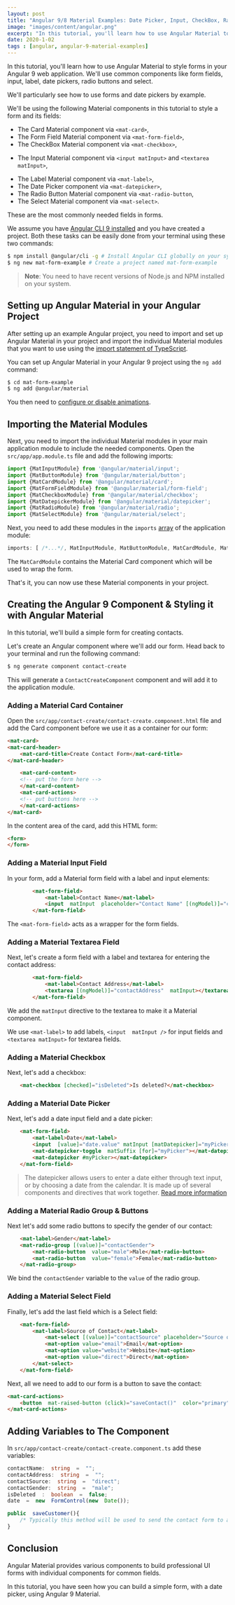 ```yaml
---
layout: post
title: "Angular 9/8 Material Examples: Date Picker, Input, CheckBox, Radio Button and Select"
image: "images/content/angular.png"
excerpt: "In this tutorial, you'll learn how to use Angular Material to style forms in your Angular 9/8 web app." 
date: 2020-1-02
tags : [angular, angular-9-material-examples]
---
```


In this tutorial, you'll learn how to use Angular Material to style forms in your Angular 9 web application. We'll use common components like form fields, input, label, date pickers, radio buttons and select.

We'll particularly see how to use forms and date pickers by example.

We'll be using the following Material components in this tutorial to style a form and its fields:

* The Card Material component via `<mat-card>`,
* The Form Field Material component via `<mat-form-field>`,  
* The CheckBox Material component via `<mat-checkbox>`, 
- The Input Material component via  `<input matInput>` and `<textarea matInput>`,
* The Label Material component via `<mat-label>`, 
* The Date Picker component via `<mat-datepicker>`,
* The Radio Button Material component via `<mat-radio-button`,
* The Select Material component via `<mat-select>`.

These are the most commonly needed fields in forms.

We assume you have [Angular CLI 9 installed](https://www.techiediaries.com/angular-cli-tutorial/) and you have created a project. Both these tasks can be easily done from your terminal using these two commands:

```bash
$ npm install @angular/cli -g # Install Angular CLI globally on your system
$ ng new mat-form-example # Create a project named mat-form-example 
``` 

> **Note**: You need to have recent versions of Node.js and NPM installed on your system.

## Setting up Angular Material in your Angular Project

After setting up an example Angular project, you need to import and set up Angular Material in your project and import the individual Material modules that you want to use using the [import statement of TypeScript](https://www.techiediaries.com/angular/upload-images-typescript-node-ionic-imports-decorators-async-await-formdata/).

You can set up Angular Material in your Angular 9 project using the `ng add` command:

```bash
$ cd mat-form-example
$ ng add @angular/material
```

You then need to [configure or disable animations](https://material.angular.io/guide/getting-started#step-2-configure-animations).

## Importing the Material Modules

Next, you need to import the individual Material modules in your main application module to include the needed components. Open the `src/app/app.module.ts` file and add the following imports:

```ts
import {MatInputModule} from '@angular/material/input';
import {MatButtonModule} from '@angular/material/button';
import {MatCardModule} from '@angular/material/card';
import {MatFormFieldModule} from '@angular/material/form-field';
import {MatCheckboxModule} from '@angular/material/checkbox';
import {MatDatepickerModule} from '@angular/material/datepicker';
import {MatRadioModule} from '@angular/material/radio';
import {MatSelectModule} from '@angular/material/select';
```

Next, you need to add these modules in the `imports` [array](https://www.techiediaries.com/angular/typescript-strings-arrays-promises-rxjs-behavior-replay-subjects/) of the application module:

```ts
imports: [ /*...*/, MatInputModule, MatButtonModule, MatCardModule, MatFormFieldModule, MatCheckboxModule, MatDatepickerModule, MatRadioModule, MatSelectModule],
```  

The `MatCardModule` contains the Material Card component which will be used to wrap the form.

That's it, you can now use these Material components in your project.

## Creating the Angular 9 Component & Styling it with Angular Material

In this tutorial, we'll build a simple form for creating contacts. 

Let's create an Angular component where we'll add our form. Head back to your terminal and run the following command:

```bash
$ ng generate component contact-create
```

This will generate a `ContactCreateComponent` component and will add it to the application module.

### Adding a Material Card Container 

Open the `src/app/contact-create/contact-create.component.html` file and add the Card component before we use it as a container for our form:

```html
<mat-card>
<mat-card-header>
	<mat-card-title>Create Contact Form</mat-card-title>
</mat-card-header>

	<mat-card-content>
	<!-- put the form here -->
	</mat-card-content>
	<mat-card-actions>
	<!-- put buttons here -->
	</mat-card-actions>
</mat-card>
```

In the content area of the card, add this HTML form:

```html
<form>
</form>
``` 

### Adding a Material Input Field

In your form, add a Material form field with a label and input elements:

```html
		<mat-form-field>
			<mat-label>Contact Name</mat-label>
			<input  matInput  placeholder="Contact Name" [(ngModel)]="contactName"  name="contactName"  required>
		</mat-form-field>
```

The `<mat-form-field>` acts as a wrapper for the form fields.

### Adding a Material Textarea Field

Next, let's create a form field with a label and textarea for entering the contact address:

```html
		<mat-form-field>
			<mat-label>Contact Address</mat-label>
			<textarea [(ngModel)]="contactAddress"  matInput></textarea>
		</mat-form-field>
```

We add the `matInput` directive to the textarea to make it a Material component.

We use  `<mat-label>` to add labels,  `<input  matInput />` for input fields and `<textarea matInput>` for  textarea fields.

### Adding a Material Checkbox
 
Next, let's add a checkbox:
 
```html
	<mat-checkbox [checked]="isDeleted">Is deleted?</mat-checkbox>
``` 


### Adding a Material Date Picker 

Next, let's add a date input field and a date picker:

```html
	<mat-form-field>
		<mat-label>Date</mat-label>
		<input  [value]="date.value" matInput [matDatepicker]="myPicker"  placeholder="date">
		<mat-datepicker-toggle  matSuffix [for]="myPicker"></mat-datepicker-toggle>
		<mat-datepicker #myPicker></mat-datepicker>
	</mat-form-field>
```

>The datepicker allows users to enter a date either through text input, or by choosing a date from the calendar. It is made up of several components and directives that work together. [Read more information](https://material.angular.io/components/datepicker/overview)

### Adding a Material Radio Group & Buttons

Next let's add some radio buttons to specify the gender of our contact:
 
```html
	<mat-label>Gender</mat-label>
	<mat-radio-group [(value)]="contactGender">
		<mat-radio-button  value="male">Male</mat-radio-button>
		<mat-radio-button  value="female">Female</mat-radio-button>
	</mat-radio-group>
``` 

We bind the `contactGender` variable to the `value` of the radio group.

### Adding a Material Select Field
 
Finally, let's add the last field which is a Select field:

```html
	<mat-form-field>
		<mat-label>Source of Contact</mat-label>
			<mat-select [(value)]="contactSource" placeholder="Source of contact">
		    <mat-option value="email">Email</mat-option>
		    <mat-option value="website">Website</mat-option>
		    <mat-option value="direct">Direct</mat-option>
		</mat-select>
	</mat-form-field>
```

Next, all we need to add to our form is a button to save the contact:

```html
<mat-card-actions>
	<button  mat-raised-button (click)="saveContact()"  color="primary">Save Contact</button>
</mat-card-actions>
```

## Adding Variables to The Component
  
In `src/app/contact-create/contact-create.component.ts` add these variables:

```ts
contactName:  string  =  "";
contactAddress:  string  =  "";
contactSource:  string  =  "direct";
contactGender:  string  =  "male";
isDeleted  :  boolean  =  false;
date  =  new  FormControl(new  Date());

public  saveCustomer(){
	/* Typically this method will be used to send the contact form to a server to save it*/
}
```

## Conclusion

Angular Material provides various components to build professional UI forms with individual components for common fields.
   
In this tutorial, you have seen how you can build a simple form, with a date picker, using Angular 9 Material. 

